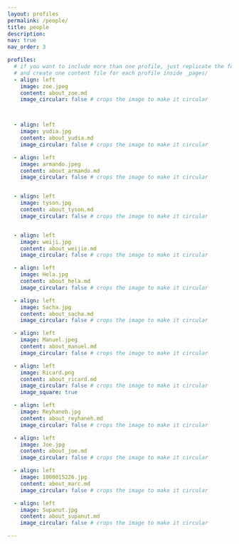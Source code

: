 ```yaml
---
layout: profiles
permalink: /people/
title: people
description:  
nav: true
nav_order: 3

profiles:
  # if you want to include more than one profile, just replicate the following block
  # and create one content file for each profile inside _pages/
  - align: left
    image: zoe.jpeg
    content: about_zoe.md
    image_circular: false # crops the image to make it circular



  - align: left
    image: yudia.jpg
    content: about_yudia.md
    image_circular: false # crops the image to make it circular

  - align: left
    image: armando.jpeg
    content: about_armando.md
    image_circular: false # crops the image to make it circular


  - align: left
    image: tyson.jpg
    content: about_tyson.md
    image_circular: false # crops the image to make it circular


  - align: left
    image: weiji.jpg
    content: about_weijie.md
    image_circular: false # crops the image to make it circular

  - align: left
    image: Hela.jpg
    content: about_hela.md
    image_circular: false # crops the image to make it circular

  - align: left
    image: Sacha.jpg
    content: about_sacha.md
    image_circular: false # crops the image to make it circular

  - align: left
    image: Manuel.jpeg
    content: about_manuel.md
    image_circular: false # crops the image to make it circular

  - align: left
    image: Ricard.png
    content: about_ricard.md
    image_circular: false # crops the image to make it circular
    image_square: true

  - align: left
    image: Reyhaneh.jpg
    content: about_reyhaneh.md
    image_circular: false # crops the image to make it circular

  - align: left
    image: Joe.jpg
    content: about_joe.md
    image_circular: false # crops the image to make it circular

  - align: left
    image: 1000015226.jpg
    content: about_marc.md
    image_circular: false # crops the image to make it circular

  - align: left
    image: Supanut.jpg
    content: about_supanut.md
    image_circular: false # crops the image to make it circular

---
```


